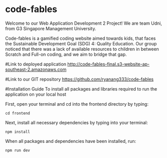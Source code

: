 # code-fables

Welcome to our Web Application Development 2 Project! We are team Udni, from G3 Singapore Management University. 

Code-fables is a gamified coding website aimed towards kids, that faces the Sustainable Development Goal (SDG) 4: Quality Education. Our group noticed that there was a lack of available resources to children in between Scratch and Full-on coding, and we aim to bridge that gap. 

#Link to deployed application
http://code-fables-final.s3-website-ap-southeast-2.amazonaws.com

#Link to our GIT repository
https://github.com/ryanang333/code-fables 

#Installation Guide
To install all packages and libraries required to run the application on your local host

First, open your terminal and cd into the frontend directory by typing:

```
cd frontend
```

Next, install all necessary dependencies by typing into your terminal:

```
npm install 
```

When all packages and dependencies have been installed, run:

```
npm run dev
```


